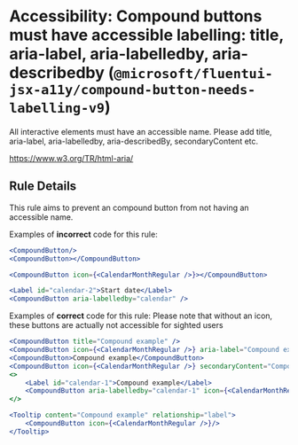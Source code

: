 # Accessibility: Compound buttons must have accessible labelling: title, aria-label, aria-labelledby, aria-describedby (`@microsoft/fluentui-jsx-a11y/compound-button-needs-labelling-v9`)

<!-- end auto-generated rule header -->

All interactive elements must have an accessible name.
Please add title, aria-label, aria-labelledby, aria-describedBy, secondaryContent etc.

<https://www.w3.org/TR/html-aria/>

## Rule Details

This rule aims to prevent an compound button from not having an accessible name.

Examples of **incorrect** code for this rule:

```jsx
<CompoundButton/>
<CompoundButton></CompoundButton>

<CompoundButton icon={<CalendarMonthRegular />}></CompoundButton>

<Label id="calendar-2">Start date</Label>
<CompoundButton aria-labelledby="calendar" />
```

Examples of **correct** code for this rule:
Please note that without an icon, these buttons are actually not accessible for sighted users

```jsx
<CompoundButton title="Compound example" />
<CompoundButton icon={<CalendarMonthRegular />} aria-label="Compound example" />
<CompoundButton>Compound example</CompoundButton>
<CompoundButton icon={<CalendarMonthRegular />} secondaryContent="Compound example" />
<>
    <Label id="calendar-1">Compound example</Label>
    <CompoundButton aria-labelledby="calendar-1" icon={<CalendarMonthRegular />} />
</>

<Tooltip content="Compound example" relationship="label">
    <CompoundButton icon={<CalendarMonthRegular />}/>
</Tooltip>
```

